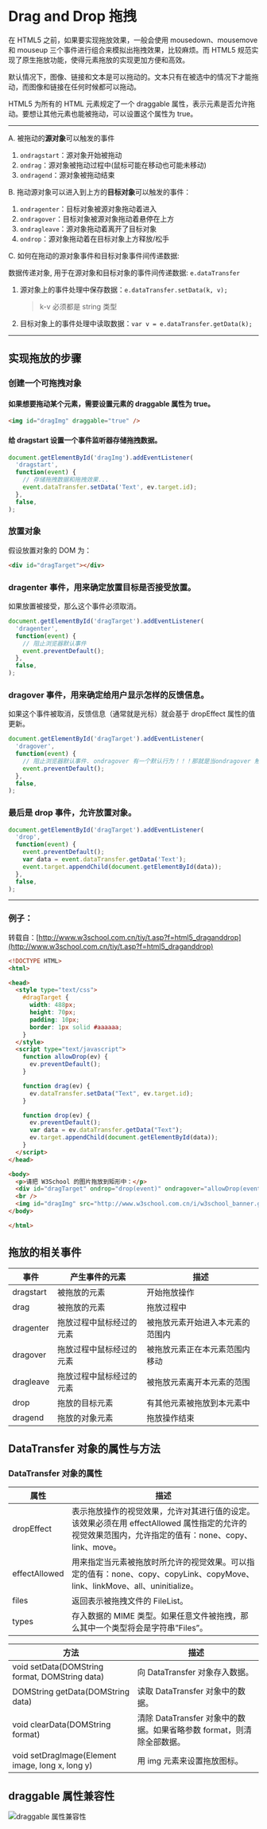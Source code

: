 # Drag and Drop 拖拽

在 HTML5 之前，如果要实现拖放效果，一般会使用 mousedown、mousemove 和 mouseup 三个事件进行组合来模拟出拖拽效果，比较麻烦。而 HTML5 规范实现了原生拖放功能，使得元素拖放的实现更加方便和高效。

默认情况下，图像、链接和文本是可以拖动的。文本只有在被选中的情况下才能拖动，而图像和链接在任何时候都可以拖动。

HTML5 为所有的 HTML 元素规定了一个 draggable 属性，表示元素是否允许拖动。要想让其他元素也能被拖动，可以设置这个属性为 true。

---

A. 被拖动的**源对象**可以触发的事件

1.  `ondragstart`：源对象开始被拖动
1.  `ondrag`：源对象被拖动过程中(鼠标可能在移动也可能未移动)
1.  `ondragend`：源对象被拖动结束

B. 拖动源对象可以进入到上方的**目标对象**可以触发的事件：

1.  `ondragenter`：目标对象被源对象拖动着进入
1.  `ondragover`：目标对象被源对象拖动着悬停在上方
1.  `ondragleave`：源对象拖动着离开了目标对象
1.  `ondrop`：源对象拖动着在目标对象上方释放/松手

C. 如何在拖动的源对象事件和目标对象事件间传递数据:

数据传递对象, 用于在源对象和目标对象的事件间传递数据: `e.dataTransfer`

1.  源对象上的事件处理中保存数据：`e.dataTransfer.setData(k, v);`

    > k-v 必须都是 string 类型

1.  目标对象上的事件处理中读取数据：`var v = e.dataTransfer.getData(k);`

---

## 实现拖放的步骤

### 创建一个可拖拽对象

#### 如果想要拖动某个元素，需要设置元素的 draggable 属性为 true。

```html
<img id="dragImg" draggable="true" />
```

#### 给 dragstart 设置一个事件监听器存储拖拽数据。

```javascript
document.getElementById('dragImg').addEventListener(
  'dragstart',
  function(event) {
    // 存储拖拽数据和拖拽效果...
    event.dataTransfer.setData('Text', ev.target.id);
  },
  false,
);
```

### 放置对象

假设放置对象的 DOM 为：

```html
<div id="dragTarget"></div>
```

### dragenter 事件，用来确定放置目标是否接受放置。

如果放置被接受，那么这个事件必须取消。

```javascript
document.getElementById('dragTarget').addEventListener(
  'dragenter',
  function(event) {
    // 阻止浏览器默认事件
    event.preventDefault();
  },
  false,
);
```

### dragover 事件，用来确定给用户显示怎样的反馈信息。

如果这个事件被取消，反馈信息（通常就是光标）就会基于 dropEffect 属性的值更新。

```javascript
document.getElementById('dragTarget').addEventListener(
  'dragover',
  function(event) {
    // 阻止浏览器默认事件. ondragover 有一个默认行为！！！那就是当ondragover 触发时，ondrop 会失效！！！
    event.preventDefault();
  },
  false,
);
```

### 最后是 drop 事件，允许放置对象。

```javascript
document.getElementById('dragTarget').addEventListener(
  'drop',
  function(event) {
    event.preventDefault();
    var data = event.dataTransfer.getData('Text');
    event.target.appendChild(document.getElementById(data));
  },
  false,
);
```

---

### 例子：

转载自：[http://www.w3school.com.cn/tiy/t.asp?f=html5_draganddrop](http://www.w3school.com.cn/tiy/t.asp?f=html5_draganddrop)

```html
<!DOCTYPE HTML>
<html>

<head>
  <style type="text/css">
    #dragTarget {
      width: 488px;
      height: 70px;
      padding: 10px;
      border: 1px solid #aaaaaa;
    }
  </style>
  <script type="text/javascript">
    function allowDrop(ev) {
      ev.preventDefault();
    }

    function drag(ev) {
      ev.dataTransfer.setData("Text", ev.target.id);
    }

    function drop(ev) {
      ev.preventDefault();
      var data = ev.dataTransfer.getData("Text");
      ev.target.appendChild(document.getElementById(data));
    }
  </script>
</head>

<body>
  <p>请把 W3School 的图片拖放到矩形中：</p>
  <div id="dragTarget" ondrop="drop(event)" ondragover="allowDrop(event)"></div>
  <br />
  <img id="dragImg" src="http://www.w3school.com.cn/i/w3school_banner.gif" draggable="true" ondragstart="drag(event)" />
</body>

</html>
```

## 拖放的相关事件

| 事件      | 产生事件的元素           | 描述                             |
| --------- | ------------------------ | -------------------------------- |
| dragstart | 被拖放的元素             | 开始拖放操作                     |
| drag      | 被拖放的元素             | 拖放过程中                       |
| dragenter | 拖放过程中鼠标经过的元素 | 被拖放元素开始进入本元素的范围内 |
| dragover  | 拖放过程中鼠标经过的元素 | 被拖放元素正在本元素范围内移动   |
| dragleave | 拖放过程中鼠标经过的元素 | 被拖放元素离开本元素的范围       |
| drop      | 拖放的目标元素           | 有其他元素被拖放到本元素中       |
| dragend   | 拖放的对象元素           | 拖放操作结束                     |

## DataTransfer 对象的属性与方法

### DataTransfer 对象的属性

| 属性          | 描述                                                                                                                                                |
| ------------- | --------------------------------------------------------------------------------------------------------------------------------------------------- |
| dropEffect    | 表示拖放操作的视觉效果，允许对其进行值的设定。该效果必须在用 effectAllowed 属性指定的允许的视觉效果范围内，允许指定的值有：none、copy、link、move。 |
| effectAllowed | 用来指定当元素被拖放时所允许的视觉效果。可以指定的值有：none、copy、copyLink、copyMove、link、linkMove、all、uninitialize。                         |
| files         | 返回表示被拖拽文件的 FileList。                                                                                                                     |
| types         | 存入数据的 MIME 类型。如果任意文件被拖拽，那么其中一个类型将会是字符串”Files”。                                                                     |

| 方法                                             | 描述                                                                  |
| ------------------------------------------------ | --------------------------------------------------------------------- |
| void setData(DOMString format, DOMString data)   | 向 DataTransfer 对象存入数据。                                        |
| DOMString getData(DOMString data)                | 读取 DataTransfer 对象中的数据。                                      |
| void clearData(DOMString format)                 | 清除 DataTransfer 对象中的数据。如果省略参数 format，则清除全部数据。 |
| void setDragImage(Element image, long x, long y) | 用 img 元素来设置拖放图标。                                           |

## draggable 属性兼容性

![draggable 属性兼容性](http://static.zybuluo.com/dengzhirong/cxbopjk8ctuajycpdu6urmhm/image_1aq4irg51vpoq1j1mnaa9m1dbd9.png)
